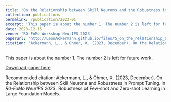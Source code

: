 ```yaml
---
title: "On the Relationship between Skill Neurons and the Robustness in Prompt Tuning"
collection: publications
permalink: /publication/2023-01
excerpt: 'This paper is about the number 1. The number 2 is left for future work.'
date: 2023-12-15
venue: 'RO-FoMo Workshop NeurIPS 2023'
paperurl: 'http://LeonAckermann.github.io/files/5_on_the_relationship_between_sk.pdf'
citation: 'Ackermann, L., & Ohmer, X. (2023, December). On the Relationship between Skill Neurons and Robustness in Prompt Tuning. In <i>R0-FoMo NeurIPS 2023</i>: Robustness of Few-shot and Zero-shot Learning in Large Foundation Models..'
---
```

This paper is about the number 1. The number 2 is left for future work.

[Download paper here](http://LeonAckermann.github.io/files/5_on_the_relationship_between_sk.pdf)

Recommended citation: Ackermann, L., & Ohmer, X. (2023, December). On the Relationship between Skill Neurons and Robustness in Prompt Tuning. In <i>R0-FoMo NeurIPS 2023</i>: Robustness of Few-shot and Zero-shot Learning in Large Foundation Models.